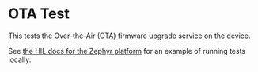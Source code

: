 # OTA Test

This tests the Over-the-Air (OTA) firmware upgrade service on the
device.

See [the HIL docs for the Zephyr
platform](../../platform/zephyr/README.md) for an example of running
tests locally.
